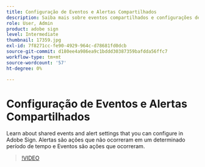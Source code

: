 ```yaml
---
title: Configuração de Eventos e Alertas Compartilhados
description: Saiba mais sobre eventos compartilhados e configurações de alerta no Adobe Sign
role: User, Admin
product: adobe sign
level: Intermediate
thumbnail: 17359.jpg
exl-id: 7f8271cc-fe90-4929-964c-d78681fd0dcb
source-git-commit: d180ee4a986ea9c1bddd30387359bafdda56ffc7
workflow-type: tm+mt
source-wordcount: '57'
ht-degree: 0%

---
```


# Configuração de Eventos e Alertas Compartilhados

Learn about shared events and alert settings that you can configure in Adobe Sign. Alertas são ações que não ocorreram em um determinado período de tempo e Eventos são ações que ocorreram.

>[!VIDEO](https://video.tv.adobe.com/v/17359?hidetitle=true)
